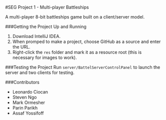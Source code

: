 #SEG Project 1 - Multi-player Battleships

A multi-player 8-bit battleships game built on a client/server model.

###Getting the Project Up and Running
1. Download IntelliJ IDEA.
2. When promped to make a project, choose GitHub as a source and enter the URL.
3. Right-click the `res` folder and mark it as a resource root (this is necessary for images to work).

###Testing the Project
Run `server/BattelServerControlPanel` to launch the server and two clients for testing.

###Contributors

- Leonardo Ciocan
- Steven Ngo
- Mark Ormesher
- Parin Parikh
- Assaf Yossifoff
